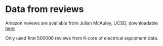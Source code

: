 # Data from reviews

Amazon reviews are available from Julian McAuley, UCSD, downloadable [here](http://jmcauley.ucsd.edu/data/amazon/)

Only used first 500000 reviews from K-core of electrical equipment data.
